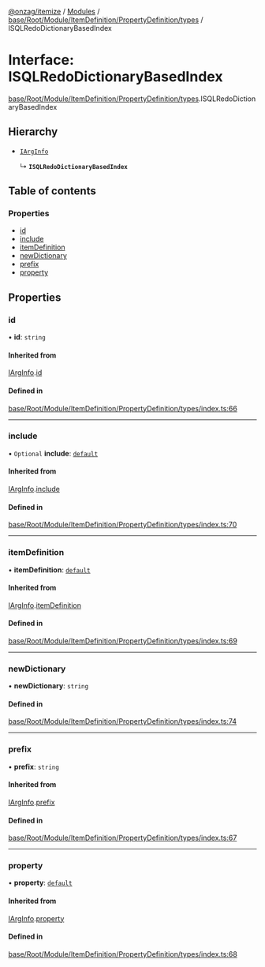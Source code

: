 [@onzag/itemize](../README.md) / [Modules](../modules.md) / [base/Root/Module/ItemDefinition/PropertyDefinition/types](../modules/base_Root_Module_ItemDefinition_PropertyDefinition_types.md) / ISQLRedoDictionaryBasedIndex

# Interface: ISQLRedoDictionaryBasedIndex

[base/Root/Module/ItemDefinition/PropertyDefinition/types](../modules/base_Root_Module_ItemDefinition_PropertyDefinition_types.md).ISQLRedoDictionaryBasedIndex

## Hierarchy

- [`IArgInfo`](base_Root_Module_ItemDefinition_PropertyDefinition_types.IArgInfo.md)

  ↳ **`ISQLRedoDictionaryBasedIndex`**

## Table of contents

### Properties

- [id](base_Root_Module_ItemDefinition_PropertyDefinition_types.ISQLRedoDictionaryBasedIndex.md#id)
- [include](base_Root_Module_ItemDefinition_PropertyDefinition_types.ISQLRedoDictionaryBasedIndex.md#include)
- [itemDefinition](base_Root_Module_ItemDefinition_PropertyDefinition_types.ISQLRedoDictionaryBasedIndex.md#itemdefinition)
- [newDictionary](base_Root_Module_ItemDefinition_PropertyDefinition_types.ISQLRedoDictionaryBasedIndex.md#newdictionary)
- [prefix](base_Root_Module_ItemDefinition_PropertyDefinition_types.ISQLRedoDictionaryBasedIndex.md#prefix)
- [property](base_Root_Module_ItemDefinition_PropertyDefinition_types.ISQLRedoDictionaryBasedIndex.md#property)

## Properties

### id

• **id**: `string`

#### Inherited from

[IArgInfo](base_Root_Module_ItemDefinition_PropertyDefinition_types.IArgInfo.md).[id](base_Root_Module_ItemDefinition_PropertyDefinition_types.IArgInfo.md#id)

#### Defined in

[base/Root/Module/ItemDefinition/PropertyDefinition/types/index.ts:66](https://github.com/onzag/itemize/blob/5c2808d3/base/Root/Module/ItemDefinition/PropertyDefinition/types/index.ts#L66)

___

### include

• `Optional` **include**: [`default`](../classes/base_Root_Module_ItemDefinition_Include.default.md)

#### Inherited from

[IArgInfo](base_Root_Module_ItemDefinition_PropertyDefinition_types.IArgInfo.md).[include](base_Root_Module_ItemDefinition_PropertyDefinition_types.IArgInfo.md#include)

#### Defined in

[base/Root/Module/ItemDefinition/PropertyDefinition/types/index.ts:70](https://github.com/onzag/itemize/blob/5c2808d3/base/Root/Module/ItemDefinition/PropertyDefinition/types/index.ts#L70)

___

### itemDefinition

• **itemDefinition**: [`default`](../classes/base_Root_Module_ItemDefinition.default.md)

#### Inherited from

[IArgInfo](base_Root_Module_ItemDefinition_PropertyDefinition_types.IArgInfo.md).[itemDefinition](base_Root_Module_ItemDefinition_PropertyDefinition_types.IArgInfo.md#itemdefinition)

#### Defined in

[base/Root/Module/ItemDefinition/PropertyDefinition/types/index.ts:69](https://github.com/onzag/itemize/blob/5c2808d3/base/Root/Module/ItemDefinition/PropertyDefinition/types/index.ts#L69)

___

### newDictionary

• **newDictionary**: `string`

#### Defined in

[base/Root/Module/ItemDefinition/PropertyDefinition/types/index.ts:74](https://github.com/onzag/itemize/blob/5c2808d3/base/Root/Module/ItemDefinition/PropertyDefinition/types/index.ts#L74)

___

### prefix

• **prefix**: `string`

#### Inherited from

[IArgInfo](base_Root_Module_ItemDefinition_PropertyDefinition_types.IArgInfo.md).[prefix](base_Root_Module_ItemDefinition_PropertyDefinition_types.IArgInfo.md#prefix)

#### Defined in

[base/Root/Module/ItemDefinition/PropertyDefinition/types/index.ts:67](https://github.com/onzag/itemize/blob/5c2808d3/base/Root/Module/ItemDefinition/PropertyDefinition/types/index.ts#L67)

___

### property

• **property**: [`default`](../classes/base_Root_Module_ItemDefinition_PropertyDefinition.default.md)

#### Inherited from

[IArgInfo](base_Root_Module_ItemDefinition_PropertyDefinition_types.IArgInfo.md).[property](base_Root_Module_ItemDefinition_PropertyDefinition_types.IArgInfo.md#property)

#### Defined in

[base/Root/Module/ItemDefinition/PropertyDefinition/types/index.ts:68](https://github.com/onzag/itemize/blob/5c2808d3/base/Root/Module/ItemDefinition/PropertyDefinition/types/index.ts#L68)
